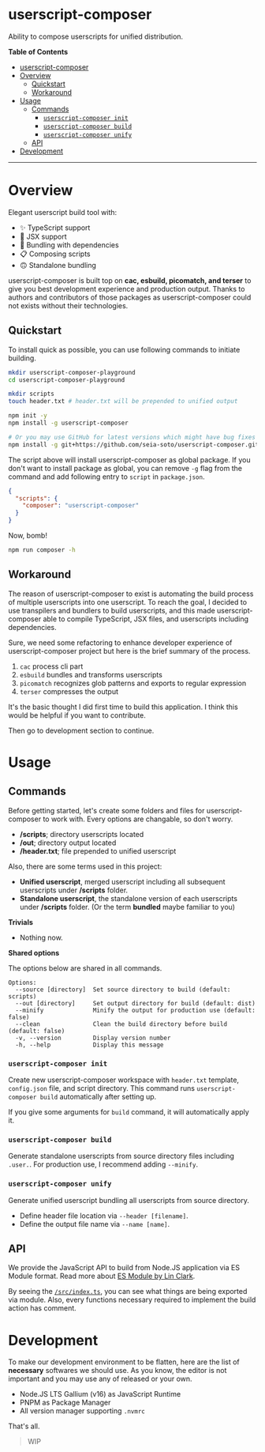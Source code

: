 # userscript-composer

Ability to compose userscripts for unified distribution.

**Table of Contents**

- [userscript-composer](#userscript-composer)
- [Overview](#overview)
  - [Quickstart](#quickstart)
  - [Workaround](#workaround)
- [Usage](#usage)
  - [Commands](#commands)
    - [`userscript-composer init`](#userscript-composer-init)
    - [`userscript-composer build`](#userscript-composer-build)
    - [`userscript-composer unify`](#userscript-composer-unify)
  - [API](#api)
- [Development](#development)

---

# Overview

Elegant userscript build tool with:
- ✨ TypeScript support
- 💫 JSX support
- 🔗 Bundling with dependencies
- 📋 Composing scripts
- 🙃 Standalone bundling

userscript-composer is built top on **cac, esbuild, picomatch, and terser** to give you best development experience and production output.
Thanks to authors and contributors of those packages as userscript-composer could not exists without their technologies.

## Quickstart

To install quick as possible, you can use following commands to initiate building.

```sh
mkdir userscript-composer-playground
cd userscript-composer-playground

mkdir scripts
touch header.txt # header.txt will be prepended to unified output

npm init -y
npm install -g userscript-composer

# Or you may use GitHub for latest versions which might have bug fixes for NPM versions
npm install -g git+https://github.com/seia-soto/userscript-composer.git
```

The script above will install userscript-composer as global package.
If you don't want to install package as global, you can remove `-g` flag from the command and add following entry to `script` in `package.json`.

```json
{
  "scripts": {
    "composer": "userscript-composer"
  }
}
```

Now, bomb!

```sh
npm run composer -h
```

## Workaround

The reason of userscript-composer to exist is automating the build process of multiple userscripts into one userscript.
To reach the goal, I decided to use transpilers and bundlers to build userscripts, and this made userscript-composer able to compile TypeScript, JSX files, and userscripts including dependencies.

Sure, we need some refactoring to enhance developer experience of userscript-composer project but here is the brief summary of the process.

1. `cac` process cli part
2. `esbuild` bundles and transforms userscripts
3. `picomatch` recognizes glob patterns and exports to regular expression
4. `terser` compresses the output

It's the basic thought I did first time to build this application.
I think this would be helpful if you want to contribute.

Then go to development section to continue.

# Usage

## Commands

Before getting started, let's create some folders and files for userscript-composer to work with.
Every options are changable, so don't worry.

- **/scripts**; directory userscripts located
- **/out**; directory output located
- **/header.txt**; file prepended to unified userscript

Also, there are some terms used in this project:

- **Unified userscript**, merged userscript including all subsequent userscripts under **/scripts** folder.
- **Standalone userscript**, the standalone version of each userscripts under **/scripts** folder. (Or the term **bundled** maybe familiar to you)

**Trivials**

- Nothing now.

**Shared options**

The options below are shared in all commands.

```
Options:
  --source [directory]  Set source directory to build (default: scripts)
  --out [directory]     Set output directory for build (default: dist)
  --minify              Minify the output for production use (default: false)
  --clean               Clean the build directory before build (default: false)
  -v, --version         Display version number
  -h, --help            Display this message
```

### `userscript-composer init`

Create new userscript-composer workspace with `header.txt` template, `config.json` file, and script directory.
This command runs `userscript-composer build` automatically after setting up.

If you give some arguments for `build` command, it will automatically apply it.

### `userscript-composer build`

Generate standalone userscripts from source directory files including `.user.`.
For production use, I recommend adding `--minify`.

### `userscript-composer unify`

Generate unified userscript bundling all userscripts from source directory.

- Define header file location via `--header [filename]`.
- Define the output file name via `--name [name]`.

## API

We provide the JavaScript API to build from Node.JS application via ES Module format.
Read more about [ES Module by Lin Clark](https://hacks.mozilla.org/2018/03/es-modules-a-cartoon-deep-dive/).

By seeing the [`/src/index.ts`](/src/index.ts), you can see what things are being exported via module.
Also, every functions necessary required to implement the build action has comment.

# Development

To make our development environment to be flatten, here are the list of **necessary** softwares we should use.
As you know, the editor is not important and you may use any of released or your own.

- Node.JS LTS Gallium (v16) as JavaScript Runtime
- PNPM as Package Manager
- All version manager supporting `.nvmrc`

That's all.

> WIP
